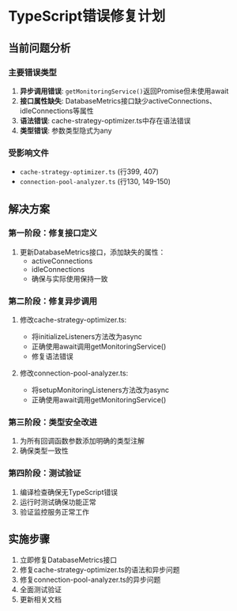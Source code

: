 # TypeScript错误修复计划

## 当前问题分析

### 主要错误类型
1. **异步调用错误**: `getMonitoringService()`返回Promise但未使用await
2. **接口属性缺失**: DatabaseMetrics接口缺少activeConnections、idleConnections等属性
3. **语法错误**: cache-strategy-optimizer.ts中存在语法错误
4. **类型错误**: 参数类型隐式为any

### 受影响文件
- `cache-strategy-optimizer.ts` (行399, 407)
- `connection-pool-analyzer.ts` (行130, 149-150)

## 解决方案

### 第一阶段：修复接口定义
1. 更新DatabaseMetrics接口，添加缺失的属性：
   - activeConnections
   - idleConnections
   - 确保与实际使用保持一致

### 第二阶段：修复异步调用
1. 修改cache-strategy-optimizer.ts:
   - 将initializeListeners方法改为async
   - 正确使用await调用getMonitoringService()
   - 修复语法错误

2. 修改connection-pool-analyzer.ts:
   - 将setupMonitoringListeners方法改为async
   - 正确使用await调用getMonitoringService()

### 第三阶段：类型安全改进
1. 为所有回调函数参数添加明确的类型注解
2. 确保类型一致性

### 第四阶段：测试验证
1. 编译检查确保无TypeScript错误
2. 运行时测试确保功能正常
3. 验证监控服务正常工作

## 实施步骤
1. 立即修复DatabaseMetrics接口
2. 修复cache-strategy-optimizer.ts的语法和异步问题
3. 修复connection-pool-analyzer.ts的异步问题
4. 全面测试验证
5. 更新相关文档